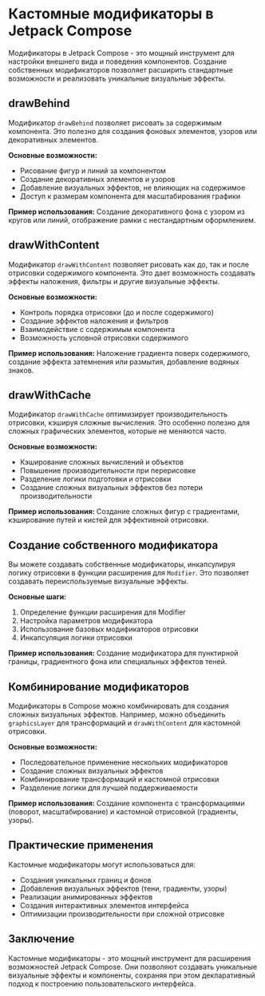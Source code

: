 # Кастомные модификаторы в Jetpack Compose

Модификаторы в Jetpack Compose - это мощный инструмент для настройки внешнего вида и поведения компонентов. Создание собственных модификаторов позволяет расширить стандартные возможности и реализовать уникальные визуальные эффекты.

## drawBehind

Модификатор `drawBehind` позволяет рисовать за содержимым компонента. Это полезно для создания фоновых элементов, узоров или декоративных элементов.

**Основные возможности:**
- Рисование фигур и линий за компонентом
- Создание декоративных элементов и узоров
- Добавление визуальных эффектов, не влияющих на содержимое
- Доступ к размерам компонента для масштабирования графики

**Пример использования:** Создание декоративного фона с узором из кругов или линий, отображение рамки с нестандартным оформлением.

## drawWithContent

Модификатор `drawWithContent` позволяет рисовать как до, так и после отрисовки содержимого компонента. Это дает возможность создавать эффекты наложения, фильтры и другие визуальные эффекты.

**Основные возможности:**
- Контроль порядка отрисовки (до и после содержимого)
- Создание эффектов наложения и фильтров
- Взаимодействие с содержимым компонента
- Возможность условной отрисовки содержимого

**Пример использования:** Наложение градиента поверх содержимого, создание эффекта затемнения или размытия, добавление водяных знаков.

## drawWithCache

Модификатор `drawWithCache` оптимизирует производительность отрисовки, кэшируя сложные вычисления. Это особенно полезно для сложных графических элементов, которые не меняются часто.

**Основные возможности:**
- Кэширование сложных вычислений и объектов
- Повышение производительности при перерисовке
- Разделение логики подготовки и отрисовки
- Создание сложных визуальных эффектов без потери производительности

**Пример использования:** Создание сложных фигур с градиентами, кэширование путей и кистей для эффективной отрисовки.

## Создание собственного модификатора

Вы можете создавать собственные модификаторы, инкапсулируя логику отрисовки в функции расширения для `Modifier`. Это позволяет создавать переиспользуемые визуальные эффекты.

**Основные шаги:**
1. Определение функции расширения для Modifier
2. Настройка параметров модификатора
3. Использование базовых модификаторов отрисовки
4. Инкапсуляция логики отрисовки

**Пример использования:** Создание модификатора для пунктирной границы, градиентного фона или специальных эффектов теней.

## Комбинирование модификаторов

Модификаторы в Compose можно комбинировать для создания сложных визуальных эффектов. Например, можно объединить `graphicsLayer` для трансформаций и `drawWithContent` для кастомной отрисовки.

**Основные возможности:**
- Последовательное применение нескольких модификаторов
- Создание сложных визуальных эффектов
- Комбинирование трансформаций и кастомной отрисовки
- Разделение логики для лучшей поддерживаемости

**Пример использования:** Создание компонента с трансформациями (поворот, масштабирование) и кастомной отрисовкой (градиенты, узоры).

## Практические применения

Кастомные модификаторы могут использоваться для:
- Создания уникальных границ и фонов
- Добавления визуальных эффектов (тени, градиенты, узоры)
- Реализации анимированных эффектов
- Создания интерактивных элементов интерфейса
- Оптимизации производительности при сложной отрисовке

## Заключение

Кастомные модификаторы - это мощный инструмент для расширения возможностей Jetpack Compose. Они позволяют создавать уникальные визуальные эффекты и компоненты, сохраняя при этом декларативный подход к построению пользовательского интерфейса. 